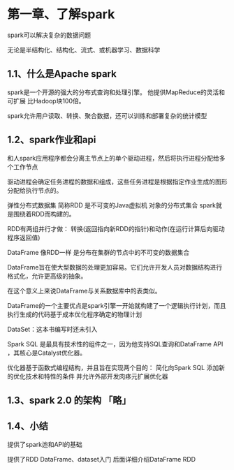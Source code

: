 第一章、了解spark
==============================================
spark可以解决复杂的数据问题

无论是半结构化、结构化、流式、或机器学习、数据科学

1.1、什么是Apache spark
------------------------------------------------------------------

spark是一个开源的强大的分布式查询和处理引擎。  他提供MapReduce的灵活和可扩展 比Hadoop块100倍。

spark允许用户读取、转换、聚合数据，还可以训练和部署复杂的统计模型

1.2、spark作业和api
------------------------------------------------------------------

和人spark应用程序都会分离主节点上的单个驱动进程，然后将执行进程分配给多个工作节点

驱动进程会确定任务进程的数据和组成，这些任务进程是根据指定作业生成的图形分配给执行节点的。

弹性分布式数据集 简称RDD 是不可变的Java虚拟机 对象的分布式集合 spark就是围绕着RDD而构建的。

RDD有两组并行才做： 转换(返回指向新RDD的指针)和动作(在运行计算后向驱动程序返回值)

DataFrame 像RDD一样 是分布在集群的节点中的不可变的数据集合

DataFrame旨在使大型数据的处理更加容易。它们允许开发人员对数据结构进行格式化，允许更高级的抽象。

在这个意义上来说DataFrame与关系数据库中的表类似。

DataFrame的一个主要优点是spark引擎一开始就构建了一个逻辑执行计划，而且执行生成的代码基于成本优化程序确定的物理计划

DataSet：这本书编写时还未引入

Spark SQL  是最具有技术性的组件之一，因为他支持SQL查询和DataFrame API  ，其核心是Catalyst优化器。

优化器基于函数式编程结构，并且旨在实现两个目的： 简化向Spark SQL 添加新的优化技术和特性的条件 并允许外部开发肉疼元扩展优化器

1.3、spark 2.0 的架构   「略」
------------------------------------------------------------------


1.4、小结
------------------------------------------------------------------
提供了spark迆和API的基础

提供了RDD DataFrame、dataset入门  后面详细介绍DataFrame RDD 



